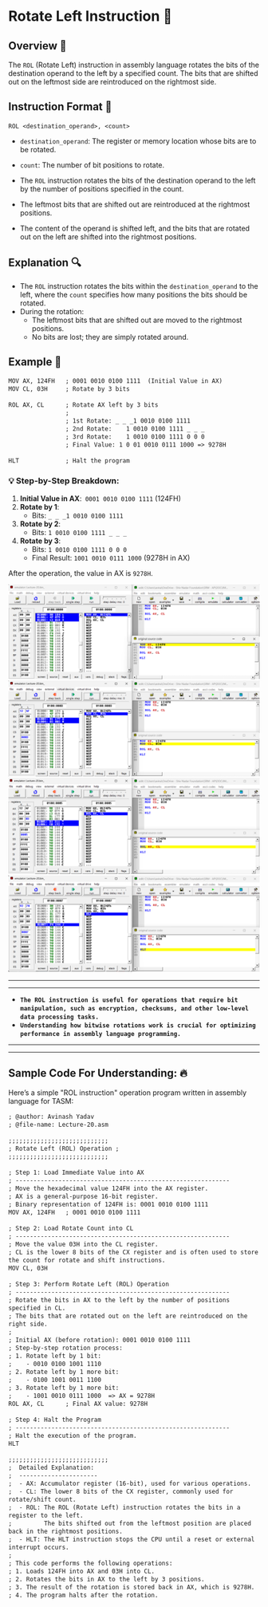 # Rotate Left Instruction 🔄

## Overview 📝

The `ROL` (Rotate Left) instruction in assembly language rotates the bits of the destination operand to the left by a specified count. The bits that are shifted out on the leftmost side are reintroduced on the rightmost side.

## Instruction Format 📜

```assembly
ROL <destination_operand>, <count>
```

- `destination_operand`: The register or memory location whose bits are to be rotated.
- `count`: The number of bit positions to rotate.

- The `ROL` instruction rotates the bits of the destination operand to the left by the number of positions specified in the count.
- The leftmost bits that are shifted out are reintroduced at the rightmost positions.
- The content of the operand is shifted left, and the bits that are rotated out on the left are shifted into the rightmost positions.

## Explanation 🔍

- The `ROL` instruction rotates the bits within the `destination_operand` to the left, where the `count` specifies how many positions the bits should be rotated.
- During the rotation:
  - The leftmost bits that are shifted out are moved to the rightmost positions.
  - No bits are lost; they are simply rotated around.

## Example 🧩

```assembly
MOV AX, 124FH   ; 0001 0010 0100 1111  (Initial Value in AX)
MOV CL, 03H     ; Rotate by 3 bits

ROL AX, CL      ; Rotate AX left by 3 bits
                ;
                ; 1st Rotate: _ _ _1 0010 0100 1111
                ; 2nd Rotate:    1 0010 0100 1111 _ _ _
                ; 3rd Rotate:    1 0010 0100 1111 0 0 0
                ; Final Value: 1 0 01 0010 0111 1000 => 9278H

HLT             ; Halt the program
```

### 💡 Step-by-Step Breakdown:

1. **Initial Value in AX**:` 0001 0010 0100 1111` (124FH)
2. **Rotate by 1**:
   - Bits: `_ _ _1 0010 0100 1111`
3. **Rotate by 2**:
   - Bits: `1 0010 0100 1111 _ _ _`
4. **Rotate by 3**:
   - Bits: `1 0010 0100 1111 0 0 0`
   - Final Result: `1001 0010 0111 1000` (9278H in AX)

After the operation, the value in AX is `9278H`.

![ROL instruction](<./Assests/1ROL instruction.png>) <br>
![ROL instruction](<./Assests/2ROL instruction.png>) <br>
![ROL instruction](<./Assests/3ROL instruction.png>) <br>
![ROL instruction](<./Assests/4ROL instruction.png>) <br>

---

---

- **`The ROL instruction is useful for operations that require bit manipulation, such as encryption, checksums, and other low-level data processing tasks.`**
- **`Understanding how bitwise rotations work is crucial for optimizing performance in assembly language programming.`**

---

---

## Sample Code For Understanding: 🔥

Here’s a simple "ROL instruction" operation program written in assembly language for TASM:

```assembly
; @author: Avinash Yadav
; @file-name: Lecture-20.asm

;;;;;;;;;;;;;;;;;;;;;;;;;;;;
; Rotate Left (ROL) Operation ;
;;;;;;;;;;;;;;;;;;;;;;;;;;;;

; Step 1: Load Immediate Value into AX
; ------------------------------------------------------------
; Move the hexadecimal value 124FH into the AX register.
; AX is a general-purpose 16-bit register.
; Binary representation of 124FH is: 0001 0010 0100 1111
MOV AX, 124FH   ; 0001 0010 0100 1111

; Step 2: Load Rotate Count into CL
; ------------------------------------------------------------
; Move the value 03H into the CL register.
; CL is the lower 8 bits of the CX register and is often used to store the count for rotate and shift instructions.
MOV CL, 03H

; Step 3: Perform Rotate Left (ROL) Operation
; ------------------------------------------------------------
; Rotate the bits in AX to the left by the number of positions specified in CL.
; The bits that are rotated out on the left are reintroduced on the right side.
;
; Initial AX (before rotation): 0001 0010 0100 1111
; Step-by-step rotation process:
; 1. Rotate left by 1 bit:
;    - 0010 0100 1001 1110
; 2. Rotate left by 1 more bit:
;    - 0100 1001 0011 1100
; 3. Rotate left by 1 more bit:
;    - 1001 0010 0111 1000  => AX = 9278H
ROL AX, CL      ; Final AX value: 9278H

; Step 4: Halt the Program
; ------------------------------------------------------------
; Halt the execution of the program.
HLT

;;;;;;;;;;;;;;;;;;;;;;;;;;;;
;  Detailed Explanation:
;  ----------------------
;  - AX: Accumulator register (16-bit), used for various operations.
;  - CL: The lower 8 bits of the CX register, commonly used for rotate/shift count.
;  - ROL: The ROL (Rotate Left) instruction rotates the bits in a register to the left.
;         The bits shifted out from the leftmost position are placed back in the rightmost positions.
;  - HLT: The HLT instruction stops the CPU until a reset or external interrupt occurs.
;
; This code performs the following operations:
; 1. Loads 124FH into AX and 03H into CL.
; 2. Rotates the bits in AX to the left by 3 positions.
; 3. The result of the rotation is stored back in AX, which is 9278H.
; 4. The program halts after the rotation.
```
